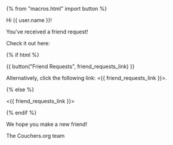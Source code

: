 {% from "macros.html" import button %}

Hi {{ user.name }}!

You've received a friend request!

Check it out here:

{% if html %}

{{ button("Friend Requests", friend_requests_link) }}

Alternatively, click the following link: <{{ friend_requests_link }}>.

{% else %}

<{{ friend_requests_link }}>

{% endif %}

We hope you make a new friend!

The Couchers.org team
